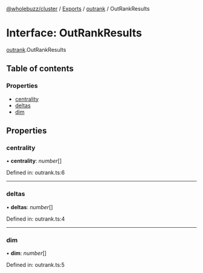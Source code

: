 [@wholebuzz/cluster](../README.md) / [Exports](../modules.md) / [outrank](../modules/outrank.md) / OutRankResults

# Interface: OutRankResults

[outrank](../modules/outrank.md).OutRankResults

## Table of contents

### Properties

- [centrality](outrank.outrankresults.md#centrality)
- [deltas](outrank.outrankresults.md#deltas)
- [dim](outrank.outrankresults.md#dim)

## Properties

### centrality

• **centrality**: *number*[]

Defined in: outrank.ts:6

___

### deltas

• **deltas**: *number*[]

Defined in: outrank.ts:4

___

### dim

• **dim**: *number*[]

Defined in: outrank.ts:5

